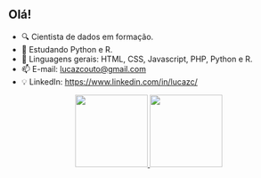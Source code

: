 ## Olá!

- 🔍 Cientista de dados em formação.
- 📖 Estudando Python e R.
- 🌱 Linguagens gerais: HTML, CSS, Javascript, PHP, Python e R.
- 📫 E-mail: lucazcouto@gmail.com
- 💡 LinkedIn: https://www.linkedin.com/in/lucazc/

<div align="center">
  <a href="https://github.com/luzagoc">
  <img height="130em" src="https://github-readme-stats.vercel.app/api?username=luzgoc&show_icons=true&theme=dark&include_all_commits=true&count_private=true"/>
  <img height="130em" src="https://github-readme-stats.vercel.app/api/top-langs/?username=luzgoc&layout=compact&langs_count=7&theme=dark"/>
</div>
